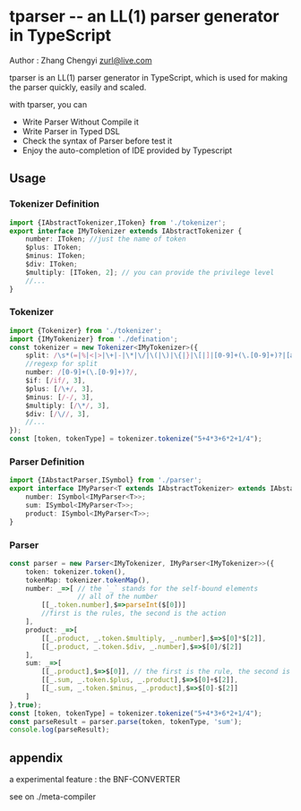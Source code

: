 tparser -- an LL(1) parser generator in TypeScript
===================
Author : Zhang Chengyi <zurl@live.com>

tparser is an LL(1) parser generator in TypeScript,
which is used for making the parser quickly, easily and scaled.

with tparser, you can
+ Write Parser Without Compile it
+ Write Parser in Typed DSL
+ Check the syntax of Parser before test it
+ Enjoy the auto-completion of IDE provided by Typescript

## Usage

### Tokenizer Definition
```typescript
import {IAbstractTokenizer,IToken} from './tokenizer';
export interface IMyTokenizer extends IAbstractTokenizer {
    number: IToken; //just the name of token
    $plus: IToken;
    $minus: IToken;
    $div: IToken;
    $multiply: [IToken, 2]; // you can provide the privilege level
    //...
}
```
### Tokenizer
```typescript
import {Tokenizer} from './tokenizer';
import {IMyTokenizer} from './defination';
const tokenizer = new Tokenizer<IMyTokenizer>({
    split: /\s*(=|%|<|>|\+|-|\*|\/|\(|\)|\{|}|\[|]|[0-9]+(\.[0-9]+)?|[a-zA-Z_$][a-zA-Z0-9_$]*)\s*/y,
    //regexp for split
    number: /[0-9]+(\.[0-9]+)?/,
    $if: [/if/, 3],
    $plus: [/\+/, 3],
    $minus: [/-/, 3],
    $multiply: [/\*/, 3],
    $div: [/\//, 3],
    //...
});
const [token, tokenType] = tokenizer.tokenize("5+4*3+6*2+1/4");
```

### Parser Definition
```typescript
import {IAbstactParser,ISymbol} from './parser';
export interface IMyParser<T extends IAbstractTokenizer> extends IAbstactParser<T> {
    number: ISymbol<IMyParser<T>>;
    sum: ISymbol<IMyParser<T>>;
    product: ISymbol<IMyParser<T>>;
}
```

### Parser
```typescript
const parser = new Parser<IMyTokenizer, IMyParser<IMyTokenizer>>({
    token: tokenizer.token(),
    tokenMap: tokenizer.tokenMap(),
    number: _=>[ // the `_` stands for the self-bound elements
                 // all of the number 
        [[_.token.number],$=>parseInt($[0])] 
        //first is the rules, the second is the action
    ],
    product: _=>[
        [[_.product, _.token.$multiply, _.number],$=>$[0]*$[2]],
        [[_.product, _.token.$div, _.number],$=>$[0]/$[2]]
    ],
    sum: _=>[
        [[_.product],$=>$[0]], // the first is the rule, the second is the action
        [[_.sum, _.token.$plus, _.product],$=>$[0]+$[2]],
        [[_.sum, _.token.$minus, _.product],$=>$[0]-$[2]]
    ]
},true);
const [token, tokenType] = tokenizer.tokenize("5+4*3+6*2+1/4");
const parseResult = parser.parse(token, tokenType, 'sum');
console.log(parseResult);
```

## appendix

a experimental feature : the BNF-CONVERTER

see on ./meta-compiler